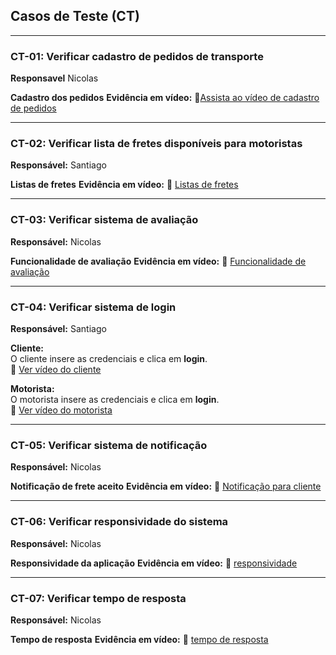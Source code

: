 ## Casos de Teste (CT)

---

### CT-01: Verificar cadastro de pedidos de transporte 
**Responsavel** Nicolas

**Cadastro dos pedidos**
**Evidência em vídeo:** 🎥[Assista ao vídeo de cadastro de pedidos](https://github.com/ICEI-PUC-Minas-PMV-SI/pmv-si-2025-1-pe1-t5-g4-turma5/raw/main/docs/vid/cadastro%20de%20pedidos.mp4)

---

### CT-02: Verificar lista de fretes disponíveis para motoristas  
**Responsável:** Santiago

**Listas de fretes**
**Evidência em vídeo:** 🎥 [Listas de fretes](./vid/fretes%20disponiveis%20para%20motorista.mp4)

---

### CT-03: Verificar sistema de avaliação  
**Responsável:** Nicolas

**Funcionalidade de avaliação**
**Evidência em vídeo:** 🎥 [Funcionalidade de avaliação](./vid/sistema%20de%20avaliação.mp4)

---

### CT-04: Verificar sistema de login  
**Responsável:** Santiago  

**Cliente:**  
O cliente insere as credenciais e clica em **login**.  
🎥 [Ver vídeo do cliente](./vid/loginclientefun.mp4)

**Motorista:**  
O motorista insere as credenciais e clica em **login**.  
🎥 [Ver vídeo do motorista](./vid/loginmotoristafun.mp4)

---

### CT-05: Verificar sistema de notificação  
**Responsável:** Nicolas

**Notificação de frete aceito**
**Evidência em vídeo:** 🎥 [Notificação para cliente](./vid/funcionalidade%20de%20notificação.mp4)

---

### CT-06: Verificar responsividade do sistema  
**Responsável:** Nicolas

**Responsividade da aplicação**
**Evidência em vídeo:** 🎥 [responsividade](./vid/responsividade.mp4)

---

### CT-07: Verificar tempo de resposta  
**Responsável:** Nicolas

**Tempo de resposta**
**Evidência em vídeo:** 🎥 [tempo de resposta](./vid/tempo%20de%20resposta.mp4)
